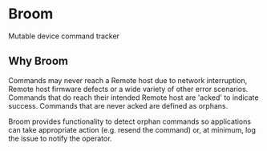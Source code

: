 # Broom

Mutable device command tracker

## Why Broom

Commands may never reach a Remote host due to network interruption, Remote host firmware defects or a
wide variety of other error scenarios. Commands that do reach their intended Remote host are 'acked'
to indicate success. Commands that are never acked are defined as orphans.

Broom provides functionality to detect orphan commands so applications can take appropriate action
(e.g. resend the command) or, at minimum, log the issue to notify the operator.
